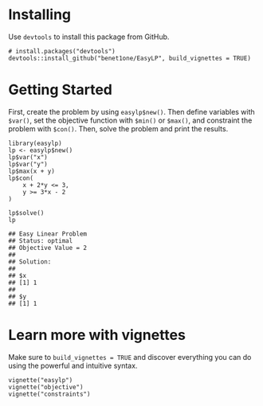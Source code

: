 # Installing

Use `devtools` to install this package from GitHub.

```         
# install.packages("devtools")
devtools::install_github("benet1one/EasyLP", build_vignettes = TRUE)
```

# Getting Started

First, create the problem by using `easylp$new()`. Then define variables with `$var()`, set the objective function with `$min()` or `$max()`, and constraint the problem with `$con()`. Then, solve the problem and print the results.

```         
library(easylp)
lp <- easylp$new()
lp$var("x")
lp$var("y")
lp$max(x + y)
lp$con(
    x + 2*y <= 3,
    y >= 3*x - 2
)

lp$solve()
lp

## Easy Linear Problem 
## Status: optimal
## Objective Value = 2
## 
## Solution:
## 
## $x
## [1] 1
## 
## $y
## [1] 1
```

# Learn more with vignettes

Make sure to `build_vignettes = TRUE` and discover everything you can do using the powerful and intuitive syntax.

```         
vignette("easylp")
vignette("objective")
vignette("constraints")
```
